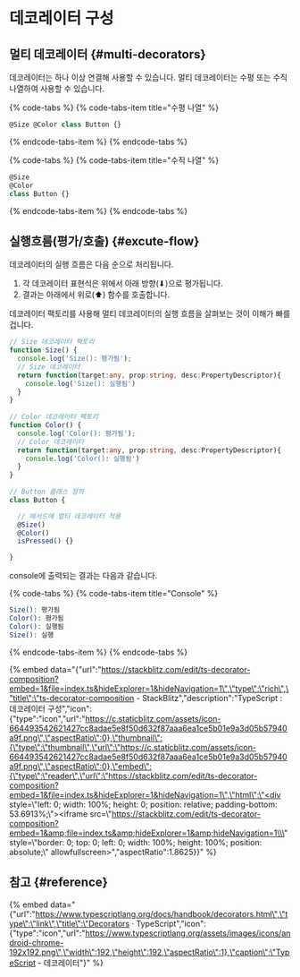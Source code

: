 # 데코레이터 구성

## 멀티 데코레이터  {#multi-decorators}

데코레이터는 하나 이상 연결해 사용할 수 있습니다. 멀티 데코레이터는 수평 또는 수직 나열하여 사용할 수 있습니다.

{% code-tabs %}
{% code-tabs-item title="수평 나열" %}
```typescript
@Size @Color class Button {}
```
{% endcode-tabs-item %}
{% endcode-tabs %}

{% code-tabs %}
{% code-tabs-item title="수직 나열" %}
```typescript
@Size
@Color
class Button {}
```
{% endcode-tabs-item %}
{% endcode-tabs %}

## 실행흐름\(평가/호출\) {#excute-flow}

데코레이터의 실행 흐름은 다음 순으로 처리됩니다.

1. 각 데코레이터 표현식은 위에서 아래 방향\(⬇︎\)으로 평가됩니다. 
2. 결과는 아래에서 위로\(⬆︎\) 함수를 호출합니다.

데코레이터 팩토리를 사용해 멀티 데코레이터의 실행 흐름을 살펴보는 것이 이해가 빠를 겁니다.

```typescript
// Size 데코레이터 팩토리
function Size() {
  console.log('Size(): 평가됨');
  // Size 데코레이터
  return function(target:any, prop:string, desc:PropertyDescriptor){
    console.log('Size(): 실행됨')
  }
}
​
// Color 데코레이터 팩토리
function Color() {
  console.log('Color(): 평가됨');
  // Color 데코레이터
  return function(target:any, prop:string, desc:PropertyDescriptor){
    console.log('Color(): 실행됨')
  }
}
​
// Button 클래스 정의
class Button {

  // 메서드에 멀티 데코레이터 적용
  @Size()
  @Color()
  isPressed() {}

}
```

console에 출력되는 결과는 다음과 같습니다.

{% code-tabs %}
{% code-tabs-item title="Console" %}
```bash
Size(): 평가됨
Color(): 평가됨
Color(): 실행됨
Size(): 실행
```
{% endcode-tabs-item %}
{% endcode-tabs %}

{% embed data="{\"url\":\"https://stackblitz.com/edit/ts-decorator-composition?embed=1&file=index.ts&hideExplorer=1&hideNavigation=1\",\"type\":\"rich\",\"title\":\"ts-decorator-composition - StackBlitz\",\"description\":\"TypeScript : 데코레이터 구성\",\"icon\":{\"type\":\"icon\",\"url\":\"https://c.staticblitz.com/assets/icon-664493542621427cc8adae5e8f50d632f87aaa6ea1ce5b01e9a3d05b57940a9f.png\",\"aspectRatio\":0},\"thumbnail\":{\"type\":\"thumbnail\",\"url\":\"https://c.staticblitz.com/assets/icon-664493542621427cc8adae5e8f50d632f87aaa6ea1ce5b01e9a3d05b57940a9f.png\",\"aspectRatio\":0},\"embed\":{\"type\":\"reader\",\"url\":\"https://stackblitz.com/edit/ts-decorator-composition?embed=1&file=index.ts&hideExplorer=1&hideNavigation=1\",\"html\":\"<div style=\\\"left: 0; width: 100%; height: 0; position: relative; padding-bottom: 53.6913%;\\\"><iframe src=\\\"https://stackblitz.com/edit/ts-decorator-composition?embed=1&amp;file=index.ts&amp;hideExplorer=1&amp;hideNavigation=1\\\" style=\\\"border: 0; top: 0; left: 0; width: 100%; height: 100%; position: absolute;\\\" allowfullscreen></iframe></div>\",\"aspectRatio\":1.8625}}" %}

## 참고 {#reference}

{% embed data="{\"url\":\"https://www.typescriptlang.org/docs/handbook/decorators.html\",\"type\":\"link\",\"title\":\"Decorators · TypeScript\",\"icon\":{\"type\":\"icon\",\"url\":\"https://www.typescriptlang.org/assets/images/icons/android-chrome-192x192.png\",\"width\":192,\"height\":192,\"aspectRatio\":1},\"caption\":\"TypeScript - 데코레이터\"}" %}

